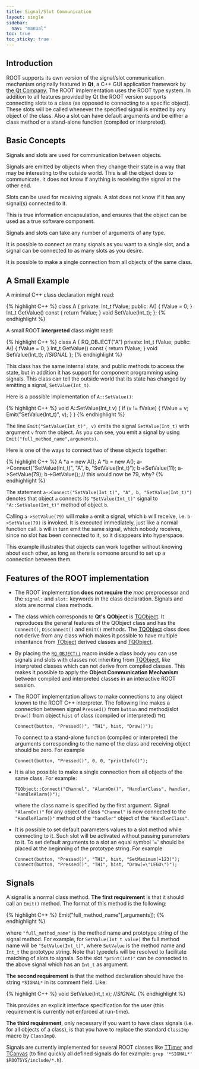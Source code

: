 ```yaml
---
title: Signal/Slot Communication
layout: single
sidebar:
  nav: "manual"
toc: true
toc_sticky: true
---
```


## Introduction

ROOT supports its own version of the signal/slot communication mechanism originally featured in **Qt**, a C++ GUI application framework by [the Qt Company.](https://www.qt.io/) The ROOT implementation uses the ROOT type system. In addition to all features provided by Qt the ROOT version supports connecting slots to a class (as opposed to connecting to a specific object). These slots will be called whenever the specified signal is emitted by any object of the class. Also a slot can have default arguments and be either a class method or a stand-alone function (compiled or interpreted).

## Basic Concepts

Signals and slots are used for communication between objects.

Signals are emitted by objects when they change their state in a way that may be interesting to the outside world. This is all the object does to communicate. It does not know if anything is receiving the signal at the other end.

Slots can be used for receiving signals. A slot does not know if it has any signal(s) connected to it.

This is true information encapsulation, and ensures that the object can be used as a true software component.

Signals and slots can take any number of arguments of any type.

It is possible to connect as many signals as you want to a single slot, and a signal can be connected to as many slots as you desire.

It is possible to make a single connection from all objects of the same class.

## A Small Example

A minimal C++ class declaration might read:

{% highlight C++ %}
class A {
private:
   Int_t  fValue;
public:
   A() { fValue = 0; }
   Int_t  GetValue() const { return fValue; }
   void   SetValue(Int_t);
};
{% endhighlight %}

A small ROOT **interpreted** class might read:

{% highlight C++ %}
class A {
   RQ_OBJECT("A")
private:
   Int_t  fValue;
public:
   A() { fValue = 0; }
   Int_t  GetValue() const { return fValue; }
   void   SetValue(Int_t);      //*SIGNAL*
};
{% endhighlight %}

This class has the same internal state, and public methods to access the state, but in addition it has support for component programming using signals. This class can tell the outside world that its state has changed by emitting a signal, `SetValue(Int_t)`.

Here is a possible implementation of `A::SetValue()`:

{% highlight C++ %}
void A::SetValue(Int_t v)
{
   if (v != fValue) {
      fValue = v;
      Emit("SetValue(Int_t)", v);
   }
}
{% endhighlight %}

The line `Emit("SetValue(Int_t)", v)` emits the signal `SetValue(Int_t)` with argument `v` from the object. As you can see, you emit a signal by using `Emit("full_method_name",arguments)`.

Here is one of the ways to connect two of these objects together:

{% highlight C++ %}
A *a = new A();
A *b = new A();
a->Connect("SetValue(Int_t)", "A", b, "SetValue(Int_t)");
b->SetValue(11);
a->SetValue(79);
b->GetValue();          // this would now be 79, why?
{% endhighlight %}

The statement `a->Connect("SetValue(Int_t)", "A", b, "SetValue(Int_t)")`  denotes that object `a` connects its `"SetValue(Int_t)"` signal to `"A::SetValue(Int_t)"` method of object `b`.

Calling `a->SetValue(79)` will make `a` emit a signal, which `b` will receive, i.e. `b->SetValue(79)` is invoked. It is executed immediately, just like a normal function call. `b` will in turn emit the same signal, which nobody receives, since no slot has been connected to it, so it disappears into hyperspace.

This example illustrates that objects can work together without knowing about each other, as long as there is someone around to set up a connection between them.

## Features of the ROOT implementation

* The ROOT implementation **does not require the** *moc* preprocessor and the `signal:` and `slot:` keywords in the class declaration. Signals and slots are normal class methods.

* The class which corresponds to **Qt's** **QObject** is [TQObject](https://root.cern/doc/master/classTQObject.html). It reproduces the general features of the QObject class and has the `Connect()`, `Disconnect()` and `Emit()` methods. The [TQObject](https://root.cern/doc/master/classTQObject.html) class does not derive from any class which makes it possible to have multiple inheritance from [TObject](https://root.cern/doc/master/classTQObject.html) derived classes and [TQObject](https://root.cern/doc/master/classTQObject.html).

* By placing the [`RQ_OBJECT()`](https://root.cern/doc/master/RQ__OBJECT_8h.html#a354f044c490c8ff566736cf22fb1d024) macro inside a class body you can use signals and slots with classes not inheriting from [TQObject](https://root.cern/doc/master/classTQObject.html), like interpreted classes which can not derive from compiled classes. This makes it possible to apply the **Object Communication Mechanism** between compiled and interpreted classes in an interactive ROOT session.

* The ROOT implementation allows to make connections to any object known to the ROOT C++ interpreter. The following line makes a connection between signal `Pressed()` from `button` and method/slot `Draw()` from object `hist` of class (compiled or interpreted) `TH1`

    ```
    Connect(button, "Pressed()", "TH1", hist, "Draw()");
    ```

    To connect to a stand-alone function (compiled or interpreted) the arguments corresponding to the name of the class and receiving object should be zero. For example

    ```
    Connect(button, "Pressed()", 0, 0, "printInfo()");
    ```

* It is also possible to make a single connection from all objects of the same class. For example:

    ```
    TQObject::Connect("Channel", "AlarmOn()", "HandlerClass", handler, "HandleAlarm()");
    ```

    where the class name is specified by the first argument. Signal `"AlarmOn()"` for any object of class `"Channel"` is now connected to the `"HandleAlarm()"` method of the `"handler"` object of the `"HandlerClass"`.

* It is possible to set default parameters values to a slot method while connecting to it. Such slot will be activated without passing parameters to it. To set default arguments to a slot an equal symbol '=' should be placed at the beginning of the prototype string. For example

     ```
     Connect(button, "Pressed()", "TH1", hist, "SetMaximum(=123)");
     Connect(button, "Pressed()", "TH1", hist, "Draw(=\"LEGO\")");
     ```

## Signals

A signal is a normal class method. **The first requirement** is that it should call an `Emit()` method. The format of this method is the following:

{% highlight C++ %}
Emit("full_method_name"[,arguments]);
{% endhighlight %}

where `"full_method_name"` is the method name and prototype string of the signal method.
For example, for `SetValue(Int_t value)` the full method name will be `"SetValue(Int_t)"`, where `SetValue` is the method name and `Int_t` the prototype string. Note that typedefs will be resolved to facilitate matching of slots to signals. So the slot `"print(int)"` can be connected to the above signal which has an `Int_t` as argument.

**The second requirement** is that the method declaration should have the string `*SIGNAL*` in its comment field. Like:

{% highlight C++ %}
void SetValue(Int_t x);  //*SIGNAL*
{% endhighlight %}

This provides an explicit interface specification for the user (this requirement is currently not enforced at run-time).

**The third requirement**, only necessary if you want to have class signals (i.e. for all objects of a class), is that you have to replace the standard `ClassImp` macro by `ClassImpQ`.

Signals are currently implemented for several ROOT classes like [TTimer](https://root.cern/doc/master/classTTimer.html) and [TCanvas](https://root.cern/doc/master/classTCanvas.html) (to find quickly all defined signals do for example: `grep '*SIGNAL*' $ROOTSYS/include/*.h`).

